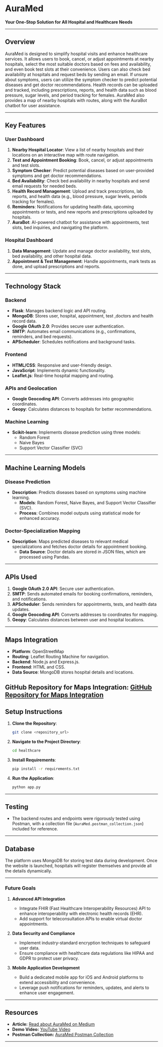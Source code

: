 
# AuraMed

**Your One-Stop Solution for All Hospital and Healthcare Needs**

---

## **Overview**
AuraMed is designed to simplify hospital visits and enhance healthcare services. It allows users to book, cancel, or adjust appointments at nearby hospitals, select the most suitable doctors based on fees and availability, and even book test slots at their convenience. Users can also check bed availability at hospitals and request beds by sending an email. If unsure about symptoms, users can utilize the symptom checker to predict potential diseases and get doctor recommendations. Health records can be uploaded and tracked, including prescriptions, reports, and health data such as blood pressure, sugar levels, and period tracking for females. AuraMed also provides a map of nearby hospitals with routes, along with the AuraBot chatbot for user assistance.

---

## **Key Features**

### **User Dashboard**
1. **Nearby Hospital Locator**: View a list of nearby hospitals and their locations on an interactive map with route navigation.
2. **Test and Appointment Booking**: Book, cancel, or adjust appointments and test slots.
3. **Symptom Checker**: Predict potential diseases based on user-provided symptoms and get doctor recommendations.
4. **Bed Availability**: Check bed availability in nearby hospitals and send email requests for needed beds.
5. **Health Record Management**: Upload and track prescriptions, lab reports, and health data (e.g., blood pressure, sugar levels, periods tracking for females).
6. **Reminders**: Notifications for updating health data, upcoming appointments or tests, and new reports and prescriptions uploaded by hospitals.
7. **AuraBot**: AI-powered chatbot for assistance with appointments, test slots, bed inquiries, and navigating the platform.

### **Hospital Dashboard**
1. **Data Management**: Update and manage doctor availability, test slots, bed availability, and other hospital data.
2. **Appointment & Test Management**: Handle appointments, mark tests as done, and upload prescriptions and reports.

---

## **Technology Stack**

### **Backend**
- **Flask**: Manages backend logic and API routing.
- **MongoDB**: Stores user, hospital, appointment, test ,doctors and health record data.
- **Google OAuth 2.0**: Provides secure user authentication.
- **SMTP**: Automates email communications (e.g., confirmations, reminders, and bed requests).
- **APScheduler**: Schedules notifications and background tasks.

### **Frontend**
- **HTML/CSS**: Responsive and user-friendly design.
- **JavaScript**: Implements dynamic functionality.
- **Leaflet.js**: Real-time hospital mapping and routing.

### **APIs and Geolocation**
- **Google Geocoding API**: Converts addresses into geographic coordinates.
- **Geopy**: Calculates distances to hospitals for better recommendations.

### **Machine Learning**
- **Scikit-learn**: Implements disease prediction using three models:
  - Random Forest
  - Naive Bayes
  - Support Vector Classifier (SVC)

---

## **Machine Learning Models**

### **Disease Prediction**
- **Description**: Predicts diseases based on symptoms using machine learning.
  - **Models**: Random Forest, Naive Bayes, and Support Vector Classifier (SVC).
  - **Process**: Combines model outputs using statistical mode for enhanced accuracy.

### **Doctor-Specialization Mapping**
- **Description**: Maps predicted diseases to relevant medical specializations and fetches doctor details for appointment booking.
  - **Data Source**: Doctor details are stored in JSON files, which are processed using Pandas.

---

## **APIs Used**
1. **Google OAuth 2.0 API**: Secure user authentication.
2. **SMTP**: Sends automated emails for booking confirmations, reminders, and notifications.
3. **APScheduler**: Sends reminders for appointments, tests, and health data updates.
4. **Google Geocoding API**: Converts addresses to coordinates for mapping.
5. **Geopy**: Calculates distances between user and hospital locations.

---

## **Maps Integration**
- **Platform**: OpenStreetMap
- **Routing**: Leaflet Routing Machine for navigation.
- **Backend**: Node.js and Express.js.
- **Frontend**: HTML and CSS.
- **Data Source**: MongoDB stores hospital details and locations.

GitHub Repository for Maps Integration: [GitHub Repository for Maps Integration](https://github.com/SAPtadeep27/hospital_map)
---

## **Setup Instructions**

1. **Clone the Repository**:  
   ```bash
   git clone <repository_url>
   ```
2. **Navigate to the Project Directory**:  
   ```bash
   cd healthcare
   ```
3. **Install Requirements**:  
   ```bash
   pip install -r requirements.txt
   ```
4. **Run the Application**:  
   ```bash
   python app.py
   ```

---

## **Testing**
- The backend routes and endpoints were rigorously tested using Postman, with a collection file (`AuraMed.postman_collection.json`) included for reference.

---

## **Database**
The platform uses MongoDB for storing test data during development. Once the website is launched, hospitals will register themselves and provide all the details dynamically.

---


### Future Goals

1. **Advanced API Integration**  
   - Integrate FHIR (Fast Healthcare Interoperability Resources) API to enhance interoperability with electronic health records (EHR).  
   - Add support for teleconsultation APIs to enable virtual doctor appointments.

2. **Data Security and Compliance**  
   - Implement industry-standard encryption techniques to safeguard user data.  
   - Ensure compliance with healthcare data regulations like HIPAA and GDPR to protect user privacy.

3. **Mobile Application Development**  
   - Build a dedicated mobile app for iOS and Android platforms to extend accessibility and convenience.  
   - Leverage push notifications for reminders, updates, and alerts to enhance user engagement.

---


## Resources  
- **Article:** [Read about AuraMed on Medium](https://medium.com/@dwaipayanmath/all-about-auramed-our-healthcare-management-website-b402e9ec2bc3)  
- **Demo Video:** [YouTube Video](#)  
- **Postman Collection:** [AuraMed Postman Collection](https://auramed-351316.postman.co/workspace/New-Team-Workspace~10702ae5-fd3b-493b-b1c1-ec1e4e6c43eb/request/40647141-d2860a14-13e9-4566-84d0-20b8fcd70b28?action=share&creator=40647141&ctx=documentation)  

---

